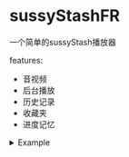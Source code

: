 # sussyStashFR
 
一个简单的sussyStash播放器

features:
 - 音视频
 - 后台播放
 - 历史记录
 - 收藏夹
 - 进度记忆

<details>

<summary>Example</summary>

### 应用截图

| 主页        | 播放           |
| ------------- |:-------------:|
| ![screenshot](/example/1.0.3/2.jpg)      | ![screenshot](/example/1.0.3/1.jpg) |





</details>
